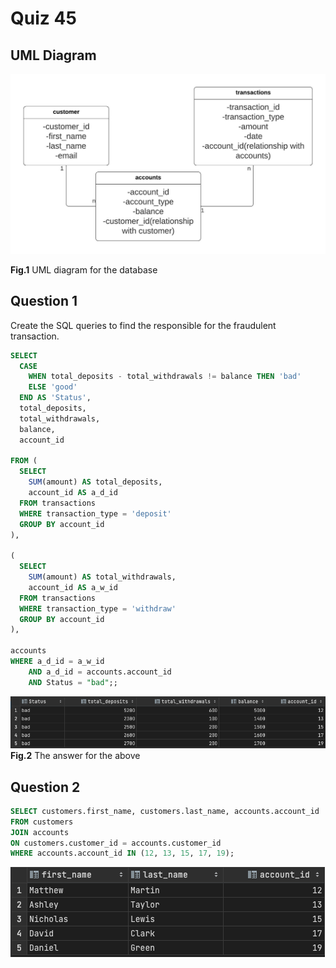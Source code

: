 # Quiz 45
## UML Diagram
![](https://github.com/thumulakaru/Unit-3--repo/blob/main/Quizzes/Quiz_045_UML_diag.jpeg)

**Fig.1** UML diagram for the database

## Question 1
Create the SQL queries to find the responsible for the fraudulent transaction.

```.sql
SELECT
  CASE
    WHEN total_deposits - total_withdrawals != balance THEN 'bad'
    ELSE 'good'
  END AS 'Status',
  total_deposits,
  total_withdrawals,
  balance,
  account_id

FROM (
  SELECT
    SUM(amount) AS total_deposits,
    account_id AS a_d_id
  FROM transactions
  WHERE transaction_type = 'deposit'
  GROUP BY account_id
),

(
  SELECT
    SUM(amount) AS total_withdrawals,
    account_id AS a_w_id
  FROM transactions
  WHERE transaction_type = 'withdraw'
  GROUP BY account_id
),

accounts
WHERE a_d_id = a_w_id
    AND a_d_id = accounts.account_id
    AND Status = "bad";;
```

![](https://github.com/thumulakaru/Unit-3--repo/blob/main/Quizzes/Quiz_045_result_1.png)
**Fig.2** The answer for the above 

## Question 2
```.sql
SELECT customers.first_name, customers.last_name, accounts.account_id
FROM customers
JOIN accounts
ON customers.customer_id = accounts.customer_id
WHERE accounts.account_id IN (12, 13, 15, 17, 19);
```

![](https://github.com/thumulakaru/Unit-3--repo/blob/main/Quizzes/Quiz_045_result_2.png)
